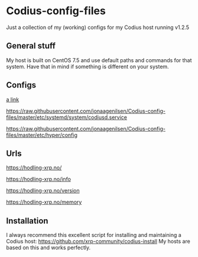 # Codius-config-files
Just a collection of my (working) configs for my Codius host running v1.2.5

## General stuff
My host is built on CentOS 7.5 and use default paths and commands for that system. Have that in mind if something is different on your system.

## Configs
[a link](https://raw.githubusercontent.com/jonaagenilsen/Codius-config-files/master/etc/nginx/conf.d/codius.conf)

https://raw.githubusercontent.com/jonaagenilsen/Codius-config-files/master/etc/systemd/system/codiusd.service

https://raw.githubusercontent.com/jonaagenilsen/Codius-config-files/master/etc/hyper/config

## Urls
https://hodling-xrp.no/

https://hodling-xrp.no/info

https://hodling-xrp.no/version

https://hodling-xrp.no/memory

## Installation
I always recommend this excellent script for installing and maintaining a Codius host: https://github.com/xrp-community/codius-install
My hosts are based on this and works perfectly.

